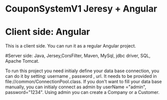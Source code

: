 # CouponSystemV1  Jeresy + Angular
# Client side: Angular
This is a client side.
You can run it as a regular Angular project.

#Server side: Java, Jersey,CorsFilter, Maven, MySql, jdbc driver, SQL, Apache Tomcat.

To run this project you need initialy define your data base connection,
you can do it by setting: username , password , url.
It needs to be provided in file://common/ConnectionPool.class.
If you don't want to fill your data base manually, you can initialy connect as admin by
userName ="admin", password="1234".
Using admin you can create a Company or a Customer.


